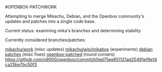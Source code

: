 #OPENBOX-PATCHWORK

Attempting to merge Mikachu, Debian, and the Openbox community's updates and patches into a single code base.

Current status: examining mika's branches and determining stability


Currently considered branches/patches:

[mikachu/work](http://git.openbox.org/?p=mikachu/openbox.git;a=shortlog;h=refs/heads/work) (misc updates)
[mikachu/wip/mikabox](http://git.openbox.org/?p=mikachu/openbox.git;a=shortlog;h=refs/heads/wip/mikabox) (experiments)
[debian patches](http://deb.debian.org/debian/pool/main/o/openbox/openbox_3.6.1-8.debian.tar.xz) (misc fixes)
[openbox-patched](https://github.com/dylanaraps/openbox-patched) (round corners)
https://github.com/o9000/openbox/commit/b0ed75ee851121ad25491ef6e1dca25be7bc50f3

